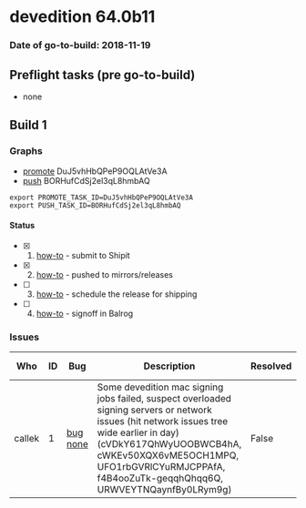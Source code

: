 # devedition 64.0b11

### Date of go-to-build: 2018-11-19

## Preflight tasks (pre go-to-build)
- none

## Build 1  

### Graphs
* [promote](https://tools.taskcluster.net/push-inspector/#/DuJ5vhHbQPeP9OQLAtVe3A) DuJ5vhHbQPeP9OQLAtVe3A
* [push](https://tools.taskcluster.net/push-inspector/#/BORHufCdSj2el3qL8hmbAQ) BORHufCdSj2el3qL8hmbAQ
```
export PROMOTE_TASK_ID=DuJ5vhHbQPeP9OQLAtVe3A
export PUSH_TASK_ID=BORHufCdSj2el3qL8hmbAQ
```


#### Status
- [x] 1.  [how-to](https://wiki.mozilla.org/Release:Release_Automation_on_Mercurial:Starting_a_Release#Submit_to_Ship_It)  - submit to Shipit
- [x] 2.  [how-to](https://github.com/mozilla-releng/releasewarrior-2.0/blob/master/docs/release-promotion/desktop/howto.md#push-artifacts-to-releases-directory)  - pushed to mirrors/releases
- [ ] 3.  [how-to](https://github.com/mozilla-releng/releasewarrior-2.0/blob/master/docs/release-promotion/desktop/howto.md#ship-the-release)  - schedule the release for shipping
- [ ] 4.  [how-to](https://github.com/mozilla-releng/releasewarrior-2.0/blob/master/docs/release-promotion/desktop/howto.md#obtain-sign-offs-for-changes)  - signoff in Balrog

### Issues
| Who                 | ID               | Bug                                                                 | Description                | Resolved                | Future Threat                |
| ------------------- | ---------------- | ------------------------------------------------------------------- | -------------------------- | ----------------------- | ---------------------------- |
| callek  | 1 | [bug none](https://bugzil.la/none)        | Some devedition mac signing jobs failed, suspect overloaded signing servers or network issues (hit network issues tree wide earlier in day) (cVDkY617QhWyUOOBWCB4hA, cWKEv50XQX6vME5OCH1MPQ, UFO1rbGVRlCYuRMJCPPAfA, f4B4ooZuTk-geqqhQhqq6Q, URWVEYTNQaynfBy0LRym9g) | False | True |

